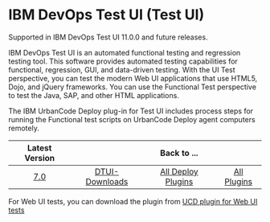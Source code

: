 # IBM DevOps Test UI (Test UI)

Supported in IBM DevOps Test UI 11.0.0 and future releases.

IBM DevOps Test UI is an automated functional testing and regression testing tool. This software provides automated testing capabilities for functional, regression, GUI, and data-driven testing. With the UI Test perspective, you can test the modern Web UI applications that use HTML5, Dojo, and jQuery frameworks. You can use the Functional Test perspective to test the Java, SAP, and other HTML applications.

The IBM UrbanCode Deploy plug-in for Test UI includes process steps for running the Functional test scripts on UrbanCode Deploy agent computers remotely.

|Latest Version||Back to ...||
| :---: | :---: | :---: | :---: |
|[7.0](https://raw.githubusercontent.com/UrbanCode/IBM-UCD-PLUGINS/main/files/IBMDevOpsTestUI/DTUI-FunctionalTest-DD-IBM-7.0.zip)|[DTUI-Downloads](downloads.md)|[All Deploy Plugins](../README.md)|[All Plugins](../../index.md)|

For Web UI tests, you can download the plugin from [UCD plugin for Web UI tests](https://github.com/UrbanCode/IBM-UCx-PLUGIN-DOCS/blob/main/docs/UCD/IBMDevOpsTestUIWebUI/README.md) 
